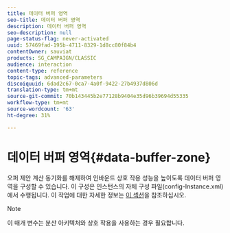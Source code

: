 ```yaml
---
title: 데이터 버퍼 영역
seo-title: 데이터 버퍼 영역
description: 데이터 버퍼 영역
seo-description: null
page-status-flag: never-activated
uuid: 57469fad-195b-4711-8329-1d8cc80f84b4
contentOwner: sauviat
products: SG_CAMPAIGN/CLASSIC
audience: interaction
content-type: reference
topic-tags: advanced-parameters
discoiquuid: 6dad2c67-0ca7-4a0f-9422-27b4937d806d
translation-type: tm+mt
source-git-commit: 70b143445b2e77128b9404e35d96b39694d55335
workflow-type: tm+mt
source-wordcount: '63'
ht-degree: 31%

---
```



# 데이터 버퍼 영역{#data-buffer-zone}

오퍼 제안 계산 동기화를 해제하여 인바운드 상호 작용 성능을 높이도록 데이터 버퍼 영역을 구성할 수 있습니다. 이 구성은 인스턴스의 자체 구성 파일(config-Instance.xml)에서 수행됩니다. 이 작업에 대한 자세한 정보는 [이 섹션](../../installation/using/interaction---data-buffer.md)을 참조하십시오.

>[!NOTE]
>
>이 매개 변수는 분산 아키텍처와 상호 작용을 사용하는 경우 필요합니다.


